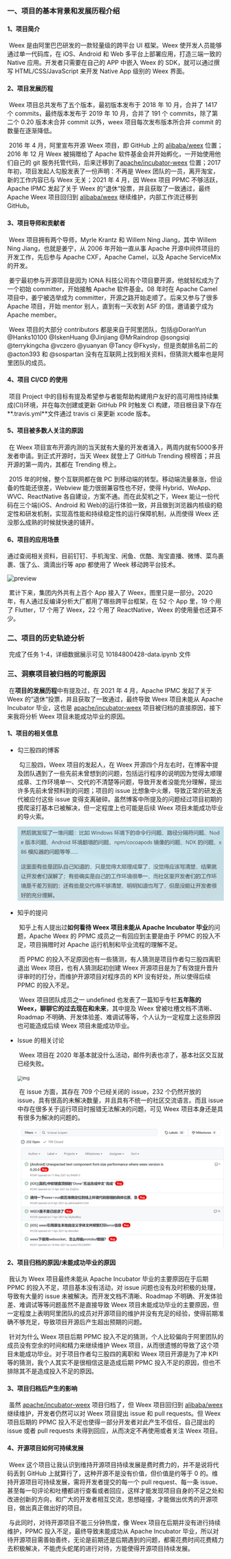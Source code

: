 ### 一、项目的基本背景和发展历程介绍

#### 1、项目简介

​		Weex 是由阿里巴巴研发的一款轻量级的跨平台 UI 框架。Weex 使开发人员能够通过单一代码库，在 iOS、Android 和 Web 多平台上部署应用，打造三端一致的 Native 应用。开发者只需要在自己的 APP 中嵌入 Weex 的 SDK，就可以通过撰写 HTML/CSS/JavaScript 来开发 Native App 级别的 Weex 界面。

#### 2、项目发展历程

​		Weex 项目总共发布了五个版本，最初版本发布于 2018 年 10 月，合并了 1417 个 commits，最终版本发布于 2019 年 10 月，合并了 191 个 commits，除了第二个 0.20 版本未合并 commit 以外，weex 项目每次发布版本所合并 commit 的数量在逐渐降低。

​		2016 年 4 月，阿里宣布开源 Weex 项目，即 GitHub 上的 [alibaba/weex](https://link.zhihu.com/?target=https%3A//github.com/alibaba/weex) 位置；2016 年 12 月 Weex 被捐赠给了 Apache 软件基金会并开始孵化，一开始使用他们自己的 git 服务托管代码，后来迁移到了[apache/incubator-weex](https://link.zhihu.com/?target=https%3A//github.com/apache/incubator-weex) 位置；2017 年初，项目发起人勾股发表了一份声明：不再是 Weex 团队的一员，离开淘宝，新的工作内容已与 Weex 无关；2021 年 4 月，因 Weex 项目 PPMC 不够活跃，Apache IPMC 发起了关于 Weex 的“退休“投票，并且获取了一致通过，最终 Apache Weex 项目回归到 [alibaba/weex](https://link.zhihu.com/?target=https%3A//github.com/alibaba/weex) 继续维护，内部工作流迁移到 GitHub。

#### 3、项目导师和贡献者

​		Weex 项目拥有两个导师，Myrle Krantz 和 Willem Ning Jiang，其中 Willem Ning Jiang，也就是姜宁，从 2006 年开始一直从事 Apache 开源中间件项目的开发工作，先后参与 Apache CXF，Apache Camel，以及 Apache ServiceMix 的开发。

​		姜宁最初参与开源项目是因为 IONA 科技公司有个项目要开源，他就轻松成为了一个初始 committer，开始接触 Apache 软件基金。08 年时在 Apache Camel 项目中，姜宁被选举成为 committer，开源之路开始走顺了。后来又参与了很多 Apache 项目，开始 mentor 别人，直到有一天收到 ASF 的信，邀请姜宁成为 Apache member。

​		Weex 项目的大部分 contributors 都是来自于阿里团队，包括@DoranYun @Hanks10100 @IskenHuang @Jinjiang @MrRaindrop @songsiqi @terrykingcha @vczero @yuanyan @Tancy @Fkysly，但是贡献排名前二的@acton393 和 @sospartan 没有在互联网上找到相关资料，但猜测大概率也是阿里团队的成员。

#### 4、项目 CI/CD 的使用

​		项目 Project 中的目标有提及希望参与者能帮助构建用户友好的高可用性持续集成(CI)环境，并在每次创建或更新 GitHub PR 时触发 CI 构建，项目根目录下存在**.travis.yml**文件通过 travis ci 来更新 xcode 版本。

#### 5、项目被多数人关注的原因

​		在 Weex 项目宣布开源内测的当天就有大量的开发者涌入，两周内就有5000多开发者申请。到正式开源时，当天 Weex 就登上了 GitHub Trending 榜榜首；并且开源的第一周内，其都在 Trending 榜上。

​		2015 年的时候，整个互联网都在做 PC 到移动端的转型。移动端流量暴涨，但设备的性能还很差，Webview 能力很弱兼容性也不好，使得 Hybrid、WeApp、WVC、ReactNative 各自建设，方案不通。而在此契机之下，Weex 能让一份代码在三个端(iOS、Android 和 Web)的运行体验一致，并且做到浏览器内核级的稳定性和研发机制，实现高性能和持续稳定性的运行保障机制，从而使得 Weex 还没那么成熟的时候就快速的铺开。

#### 6、项目的应用场景

​		通过查阅相关资料，目前钉钉、手机淘宝、闲鱼、优酷、淘宝直播、微博、菜鸟裹裹、饿了么、滴滴出行等 app 都使用了 Week 移动跨平台技术。

![preview](https://pic4.zhimg.com/v2-e8d8a0b92a8f352464dac802b919f393_r.jpg)

​		累计下来，集团内外共有上百个 App 接入了 Weex，图里只是一部分。2020年，有人通过反编译分析大厂都用了哪些跨平台框架，在 52 个 App 里，19 个用了 Flutter，17 个用了 Weex，22 个用了 ReactNative，Weex 的使用量也还算不少。

### 二、项目的历史轨迹分析

​		完成了任务 1-4，详细数据展示可见 10184800428-data.ipynb 文件

### 三、洞察项目被归档的可能原因

​		在**项目的发展历程**中有提及过，在 2021 年 4 月，Apache IPMC 发起了关于 Weex 的“退休“投票，并且获取了一致通过，最终导致 Weex 项目未能从 Apache Incubator 毕业，这也是 [apache/incubator-weex](https://link.zhihu.com/?target=https%3A//github.com/apache/incubator-weex) 项目被归档的直接原因，接下来我将分析 Weex 项目未能成功毕业的原因。

#### 1、项目的相关信息

- 勾三股四的博客

  ​		勾三股四，Weex 项目的发起人，在 Weex 开源四个月左右时，在博客中提及团队遇到了一些先前未曾想到的问题，包括运行程序的说明因为觉得太顺理成章、工作环境单一、交代的不清楚等问题，导致开发者没能充分理解，提出许多先前未曾预料到的问题；项目的 issue 比想象中火爆，导致正常的研发迭代被应付这些 issue 变得支离破碎。虽然博客中所提及的问题经过项目初期的摸爬滚打基本已被解决，但一定程度上也可能是后续 Weex 项目未能成功毕业的导火索。

  <img src="final-report/pictures/image-20220524102558224.png" alt="image-20220524102558224" style="zoom:50%;" />

- 知乎的提问

  ​		知乎上有人提出过**如何看待 Weex 项目未能从 Apache Incubator 毕业**的问题，Apache Weex 的 PPMC 成员之一有回应到主要是由于 PPMC 的投入不足，项目捐赠时对 Apache 运行机制和毕业流程的理解不足。

  ​		而 PPMC 的投入不足原因也有一些猜测，有人猜测是项目作者勾三股四离职退出 Weex 项目，也有人猜测起初创建 Weex 开源项目是为了有效提升晋升评审时的打分，而维护开源项目对程序员的 KPI 没有好处，所以使得后续 PPMC 的投入不足。

  ​		Weex 项目团队成员之一 undefined 也发表了一篇知乎专栏**五年陈的 Weex，聊聊它的过去现在和未来**，其中提及 Weex 曾被吐槽文档不清晰、Roadmap 不明确、开发体验差、难调试等等，个人认为一定程度上这些原因也可能造成后续 Weex 项目未能成功毕业。

- Issue 的相关讨论

  ​		Weex 项目在 2020 年基本就没什么活动，邮件列表也凉了，基本社区交互就已经失败。

  <img src="https://user-images.githubusercontent.com/16357599/114704782-92793800-9d59-11eb-804c-54c9b55e1d3c.png" alt="img" style="zoom:70%;" />

  ​		在 issue 方面，其存在 709 个已经关闭的 issue，232 个仍然开放的 issue，具有很高的未解决数量，并且具有不统一的社区交流语言。而且 issue 中存在很多关于运行项目时报错无法解决的问题，可见 Weex 项目本身还是具有很多为解决的问题的。

  ​		<img src="final-report/pictures/image-20220524103847485.png" alt="image-20220524103847485" style="zoom:50%;" />

#### 2、项目归档的原因/未能成功毕业的原因

​		我认为 Weex 项目最终未能从 Apache Incubator 毕业的主要原因在于后期 PPMC 的投入不足，项目基本没有活动，对 issue 问题也没有及时积极的处理，导致有大量的 issue 未被解决。而开发文档不清晰、Roadmap 不明确、开发体验差、难调试等等问题虽然不是直接导致 Weex 项目未能成功毕业的主要原因，但一定程度上表明阿里团队的成员对开源项目的维护并没有充足的经验，使得前期准确不够充足，导致项目开源后产生超出预期的问题。

​		针对为什么 Weex 项目后期 PPMC 投入不足的猜测，个人比较偏向于阿里团队的成员没有空余的时间和精力来继续维护 Weex 项目，从而很遗憾的导致了这个项目未能成功毕业。对于项目作者勾三股四的离职和 Weex 项目开源是为了冲 KPI 等的猜测，我个人其实不是很相信这是造成后期 PPMC 投入不足的原因，但也不排除其不是造成投入不足的原因。

#### 3、项目归档后产生的影响

​		虽然 [apache/incubator-weex](https://link.zhihu.com/?target=https%3A//github.com/apache/incubator-weex) 项目归档了，但 Weex 项目回归到 [alibaba/weex](https://link.zhihu.com/?target=https%3A//github.com/alibaba/weex) 继续维护，开发者仍然可以对 Weex 项目提出 issue 和 pull requests。但 Weex 项目后期的 PPMC 投入不足也使得一部分开发者对此产生不信任，自己提出的 issue 或者 pull requests 未得到回应，从而决定不再使用或者关注 Weex 项目。

#### 4、开源项目如何可持续发展

​		Weex 这个项目让我认识到维持开源项目持续发展是费时费力的，并不是说将代码丢到 GitHub 上就算行了，这种开源不是没有价值，但价值是约等于 0 的。维持开源项目可持续发展，需将开发者提交的每一个 pull request、每一条 issue、甚至每一句评论和吐槽都进行查看或者回应，这样才能发现项目自身的不足之处和改进创新的方向，和广大的开发者相互交流，思想碰撞，才能做出优秀的开源项目，做出真正做出好的项目。

​		与此同时，对待开源项目不能三分钟热度，像 Weex 项目在后期并没有进行持续维护，PPMC 投入不足，最终导致未能成功从 Apache Incubator 毕业，所以对待开源项目需善始善终，无论是前期还是后期遇到的问题，都需花费时间花费精力去积极解决，不能虎头蛇尾的进行对待，方能使得开源项目持续发展。
